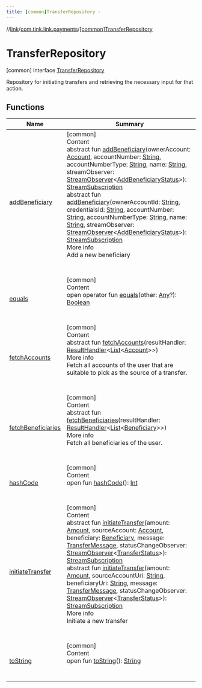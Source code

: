 ```yaml
---
title: [common]TransferRepository -
---
```

//[link](../../index.md)/[com.tink.link.payments](../index.md)/[[common]TransferRepository](index.md)



# TransferRepository  
 [common] interface [TransferRepository](index.md)

Repository for initiating transfers and retrieving the necessary input for that action.

   


## Functions  
  
|  Name|  Summary| 
|---|---|
| <a name="com.tink.link.payments/TransferRepository/addBeneficiary/#com.tink.model.account.Account#kotlin.String#kotlin.String#kotlin.String#com.tink.service.streaming.publisher.StreamObserver[com.tink.link.payments.AddBeneficiaryStatus]/PointingToDeclaration/"></a>[addBeneficiary](add-beneficiary.md)| <a name="com.tink.link.payments/TransferRepository/addBeneficiary/#com.tink.model.account.Account#kotlin.String#kotlin.String#kotlin.String#com.tink.service.streaming.publisher.StreamObserver[com.tink.link.payments.AddBeneficiaryStatus]/PointingToDeclaration/"></a>[common]  <br>Content  <br>abstract fun [addBeneficiary](add-beneficiary.md)(ownerAccount: [Account](../../com.tink.model.account/[common]-account/index.md), accountNumber: [String](https://kotlinlang.org/api/latest/jvm/stdlib/kotlin/-string/index.html), accountNumberType: [String](https://kotlinlang.org/api/latest/jvm/stdlib/kotlin/-string/index.html), name: [String](https://kotlinlang.org/api/latest/jvm/stdlib/kotlin/-string/index.html), streamObserver: [StreamObserver](../../com.tink.service.streaming.publisher/[common]-stream-observer/index.md)<[AddBeneficiaryStatus](../[common]-add-beneficiary-status/index.md)>): [StreamSubscription](../../com.tink.service.streaming.publisher/[common]-stream-subscription/index.md)  <br>abstract fun [addBeneficiary](add-beneficiary.md)(ownerAccountId: [String](https://kotlinlang.org/api/latest/jvm/stdlib/kotlin/-string/index.html), credentialsId: [String](https://kotlinlang.org/api/latest/jvm/stdlib/kotlin/-string/index.html), accountNumber: [String](https://kotlinlang.org/api/latest/jvm/stdlib/kotlin/-string/index.html), accountNumberType: [String](https://kotlinlang.org/api/latest/jvm/stdlib/kotlin/-string/index.html), name: [String](https://kotlinlang.org/api/latest/jvm/stdlib/kotlin/-string/index.html), streamObserver: [StreamObserver](../../com.tink.service.streaming.publisher/[common]-stream-observer/index.md)<[AddBeneficiaryStatus](../[common]-add-beneficiary-status/index.md)>): [StreamSubscription](../../com.tink.service.streaming.publisher/[common]-stream-subscription/index.md)  <br>More info  <br>Add a new beneficiary  <br><br><br>
| <a name="kotlin/Any/equals/#kotlin.Any?/PointingToDeclaration/"></a>[equals](../../com.tink.service.user/[common]-user-profile-service-impl/index.md#%5Bkotlin%2FAny%2Fequals%2F%23kotlin.Any%3F%2FPointingToDeclaration%2F%5D%2FFunctions%2F1647702525)| <a name="kotlin/Any/equals/#kotlin.Any?/PointingToDeclaration/"></a>[common]  <br>Content  <br>open operator fun [equals](../../com.tink.service.user/[common]-user-profile-service-impl/index.md#%5Bkotlin%2FAny%2Fequals%2F%23kotlin.Any%3F%2FPointingToDeclaration%2F%5D%2FFunctions%2F1647702525)(other: [Any](https://kotlinlang.org/api/latest/jvm/stdlib/kotlin/-any/index.html)?): [Boolean](https://kotlinlang.org/api/latest/jvm/stdlib/kotlin/-boolean/index.html)  <br><br><br>
| <a name="com.tink.link.payments/TransferRepository/fetchAccounts/#com.tink.service.handler.ResultHandler[kotlin.collections.List[com.tink.model.account.Account]]/PointingToDeclaration/"></a>[fetchAccounts](fetch-accounts.md)| <a name="com.tink.link.payments/TransferRepository/fetchAccounts/#com.tink.service.handler.ResultHandler[kotlin.collections.List[com.tink.model.account.Account]]/PointingToDeclaration/"></a>[common]  <br>Content  <br>abstract fun [fetchAccounts](fetch-accounts.md)(resultHandler: [ResultHandler](../../com.tink.service.handler/[common]-result-handler/index.md)<[List](https://kotlinlang.org/api/latest/jvm/stdlib/kotlin.collections/-list/index.html)<[Account](../../com.tink.model.account/[common]-account/index.md)>>)  <br>More info  <br>Fetch all accounts of the user that are suitable to pick as the source of a transfer.  <br><br><br>
| <a name="com.tink.link.payments/TransferRepository/fetchBeneficiaries/#com.tink.service.handler.ResultHandler[kotlin.collections.List[com.tink.model.transfer.Beneficiary]]/PointingToDeclaration/"></a>[fetchBeneficiaries](fetch-beneficiaries.md)| <a name="com.tink.link.payments/TransferRepository/fetchBeneficiaries/#com.tink.service.handler.ResultHandler[kotlin.collections.List[com.tink.model.transfer.Beneficiary]]/PointingToDeclaration/"></a>[common]  <br>Content  <br>abstract fun [fetchBeneficiaries](fetch-beneficiaries.md)(resultHandler: [ResultHandler](../../com.tink.service.handler/[common]-result-handler/index.md)<[List](https://kotlinlang.org/api/latest/jvm/stdlib/kotlin.collections/-list/index.html)<[Beneficiary](../../com.tink.model.transfer/[common]-beneficiary/index.md)>>)  <br>More info  <br>Fetch all beneficiaries of the user.  <br><br><br>
| <a name="kotlin/Any/hashCode/#/PointingToDeclaration/"></a>[hashCode](../../com.tink.service.user/[common]-user-profile-service-impl/index.md#%5Bkotlin%2FAny%2FhashCode%2F%23%2FPointingToDeclaration%2F%5D%2FFunctions%2F1647702525)| <a name="kotlin/Any/hashCode/#/PointingToDeclaration/"></a>[common]  <br>Content  <br>open fun [hashCode](../../com.tink.service.user/[common]-user-profile-service-impl/index.md#%5Bkotlin%2FAny%2FhashCode%2F%23%2FPointingToDeclaration%2F%5D%2FFunctions%2F1647702525)(): [Int](https://kotlinlang.org/api/latest/jvm/stdlib/kotlin/-int/index.html)  <br><br><br>
| <a name="com.tink.link.payments/TransferRepository/initiateTransfer/#com.tink.model.misc.Amount#com.tink.model.account.Account#com.tink.model.transfer.Beneficiary#com.tink.link.payments.TransferMessage#com.tink.service.streaming.publisher.StreamObserver[com.tink.link.payments.TransferStatus]/PointingToDeclaration/"></a>[initiateTransfer](initiate-transfer.md)| <a name="com.tink.link.payments/TransferRepository/initiateTransfer/#com.tink.model.misc.Amount#com.tink.model.account.Account#com.tink.model.transfer.Beneficiary#com.tink.link.payments.TransferMessage#com.tink.service.streaming.publisher.StreamObserver[com.tink.link.payments.TransferStatus]/PointingToDeclaration/"></a>[common]  <br>Content  <br>abstract fun [initiateTransfer](initiate-transfer.md)(amount: [Amount](../../com.tink.model.misc/[common]-amount/index.md), sourceAccount: [Account](../../com.tink.model.account/[common]-account/index.md), beneficiary: [Beneficiary](../../com.tink.model.transfer/[common]-beneficiary/index.md), message: [TransferMessage](../[common]-transfer-message/index.md), statusChangeObserver: [StreamObserver](../../com.tink.service.streaming.publisher/[common]-stream-observer/index.md)<[TransferStatus](../[common]-transfer-status/index.md)>): [StreamSubscription](../../com.tink.service.streaming.publisher/[common]-stream-subscription/index.md)  <br>abstract fun [initiateTransfer](initiate-transfer.md)(amount: [Amount](../../com.tink.model.misc/[common]-amount/index.md), sourceAccountUri: [String](https://kotlinlang.org/api/latest/jvm/stdlib/kotlin/-string/index.html), beneficiaryUri: [String](https://kotlinlang.org/api/latest/jvm/stdlib/kotlin/-string/index.html), message: [TransferMessage](../[common]-transfer-message/index.md), statusChangeObserver: [StreamObserver](../../com.tink.service.streaming.publisher/[common]-stream-observer/index.md)<[TransferStatus](../[common]-transfer-status/index.md)>): [StreamSubscription](../../com.tink.service.streaming.publisher/[common]-stream-subscription/index.md)  <br>More info  <br>Initiate a new transfer  <br><br><br>
| <a name="kotlin/Any/toString/#/PointingToDeclaration/"></a>[toString](../../com.tink.service.user/[common]-user-profile-service-impl/index.md#%5Bkotlin%2FAny%2FtoString%2F%23%2FPointingToDeclaration%2F%5D%2FFunctions%2F1647702525)| <a name="kotlin/Any/toString/#/PointingToDeclaration/"></a>[common]  <br>Content  <br>open fun [toString](../../com.tink.service.user/[common]-user-profile-service-impl/index.md#%5Bkotlin%2FAny%2FtoString%2F%23%2FPointingToDeclaration%2F%5D%2FFunctions%2F1647702525)(): [String](https://kotlinlang.org/api/latest/jvm/stdlib/kotlin/-string/index.html)  <br><br><br>

